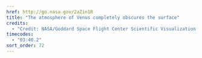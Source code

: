 ```yaml
---
href: http://go.nasa.gov/2aZin1R
title: "The atmosphere of Venus completely obscures the surface"
credits:
  - "Credit: NASA/Goddard Space Flight Center Scientific Visualization Studio"
timecodes:
  - "03:40.2"
sort_order: 72
---
```

